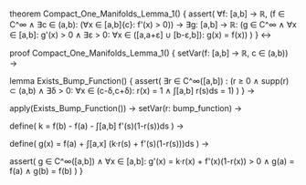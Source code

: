 theorem Compact_One_Manifolds_Lemma_1() {
  assert(
    ∀f: [a,b] → ℝ,
    (f ∈ C^∞ ∧ 
     ∃c ∈ (a,b): 
       (∀x ∈ [a,b]\{c}: f'(x) > 0)) →
    ∃g: [a,b] → ℝ: 
      (g ∈ C^∞ ∧ 
       ∀x ∈ [a,b]: g'(x) > 0 ∧
       ∃ε > 0: ∀x ∈ ([a,a+ε] ∪ [b-ε,b]): g(x) = f(x))
  )
} ↔

proof Compact_One_Manifolds_Lemma_1() {
  setVar(f: [a,b] → ℝ, c ∈ (a,b)) →
  
  lemma Exists_Bump_Function() {
    assert(
      ∃r ∈ C^∞([a,b]) : 
        (r ≥ 0 ∧
         supp(r) ⊂ (a,b) ∧
         ∃δ > 0: ∀x ∈ (c-δ,c+δ): r(x) = 1 ∧
         ∫[a,b] r(s)ds = 1)
    )
  } →

  apply(Exists_Bump_Function()) →
  setVar(r: bump_function) →
  
  define(
    k = f(b) - f(a) - ∫[a,b] f'(s)(1-r(s))ds
  ) →
  
  define(
    g(x) = f(a) + ∫[a,x] (k·r(s) + f'(s)(1-r(s)))ds
  ) →
  
  assert(
    g ∈ C^∞([a,b]) ∧
    ∀x ∈ [a,b]: g'(x) = k·r(x) + f'(x)(1-r(x)) > 0 ∧
    g(a) = f(a) ∧
    g(b) = f(b)
  )
}